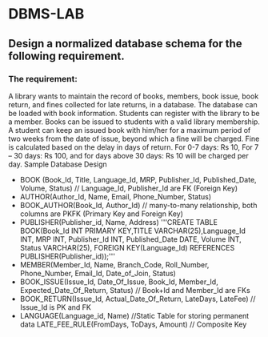 # DBMS-LAB
## Design a normalized database schema for the following requirement.
### The requirement:
A library wants to maintain the record of books, members, book issue, book
return, and fines collected for late returns, in a database. The database can be loaded with book
information. Students can register with the library to be a member. Books can be issued to
students with a valid library membership. A student can keep an issued book with him/her for a
maximum period of two weeks from the date of issue, beyond which a fine will be charged. Fine
is calculated based on the delay in days of return. For 0-7 days: Rs 10, For 7 – 30 days: Rs 100,
and for days above 30 days: Rs 10 will be charged per day.
Sample Database Design

- BOOK (Book_Id, Title, Language_Id, MRP, Publisher_Id, Published_Date, Volume, Status) //
Language_Id, Publisher_Id are FK (Foreign Key)
- AUTHOR(Author_Id, Name, Email, Phone_Number, Status)
- BOOK_AUTHOR(Book_Id, Author_Id) // many-to-many relationship, both columns are PKFK
(Primary Key and Foreign Key)
- PUBLISHER(Publisher_id, Name, Address)
'''CREATE TABLE BOOK(Book_Id INT PRIMARY KEY,TITLE VARCHAR(25),Language_Id INT, MRP INT, Publisher_Id INT, Published_Date DATE, Volume INT, Status VARCHAR(25), FOREIGN KEY(Language_Id) REFERENCES PUBLISHER(Publisher_id));'''
- MEMBER(Member_Id, Name, Branch_Code, Roll_Number, Phone_Number, Email_Id,
Date_of_Join, Status)
- BOOK_ISSUE(Issue_Id, Date_Of_Issue, Book_Id, Member_Id, Expected_Date_Of_Return,
Status) // Book+Id and Member_Id are FKs
- BOOK_RETURN(Issue_Id, Actual_Date_Of_Return, LateDays, LateFee) // Issue_Id is PK and
FK
- LANGUAGE(Language_id, Name) //Static Table for storing permanent data
LATE_FEE_RULE(FromDays, ToDays, Amount) // Composite Key 
